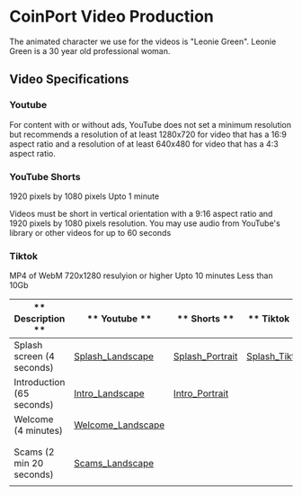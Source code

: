 # CoinPort Video Production

The animated character we use for the videos is "Leonie Green". Leonie Green is a 30 year old professional woman.

## Video Specifications ##

### Youtube ###
For content with or without ads, YouTube does not set a minimum resolution but recommends a resolution of at least 1280x720 for video that has a 16:9 aspect ratio and a resolution of at least 640x480 for video that has a 4:3 aspect ratio.

### YouTube Shorts ###
1920 pixels by 1080 pixels
Upto 1 minute

Videos must be short in vertical orientation with a 9:16 aspect ratio and 1920 pixels by 1080 pixels resolution. You may use audio from YouTube's library or other videos for up to 60 seconds

### Tiktok ###
MP4 of WebM
720x1280 resulyion or higher
Upto 10 minutes
Less than 10Gb


| ** Description ** | ** Youtube ** | ** Shorts ** | ** Tiktok ** | ** Notes ** |
|-------------|---------|--------|--------|-------|
| Splash screen (4 seconds) | [Splash_Landscape](./splash/splash_landscape.mp4) | [Splash_Portrait](./splash/splash_portrait.mp4) | [Splash_Tiktok](./splash/splash_tiktok.mp4) |       |
| Introduction (65 seconds) | [Intro_Landscape](./0-intro/0-intro_landscape.mp4) | [Intro_Portrait](./0-intro/0-intro-portrait.mp4) |        |       |
| Welcome (4 minutes) | [Welcome_Landscape](./1-welcome/1-welcome_landscape.mp4) |        |        |       |
|             |         |        |        |       |
|             |         |        |        |       |
| Scams (2 min 20 seconds) | [Scams_Landscape](./scams/scams_landscape.mp4) |        |        |       |
|             |         |        |        |       |